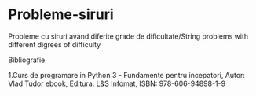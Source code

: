 # Probleme-siruri
Probleme cu siruri avand diferite grade de dificultate/String problems with different digrees of difficulty

Bibliografie

1.Curs de programare in Python 3 - Fundamente pentru incepatori, Autor: Vlad Tudor ebook, Editura: L&S Infomat, ISBN: 978-606-94898-1-9
